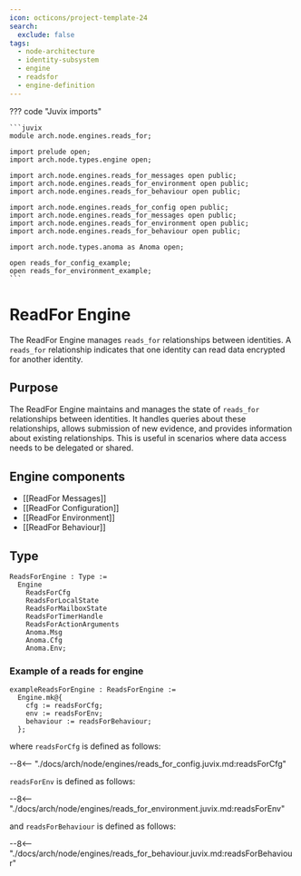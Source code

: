 ```yaml
---
icon: octicons/project-template-24
search:
  exclude: false
tags:
  - node-architecture
  - identity-subsystem
  - engine
  - readsfor
  - engine-definition
---
```


??? code "Juvix imports"

    ```juvix
    module arch.node.engines.reads_for;

    import prelude open;
    import arch.node.types.engine open;

    import arch.node.engines.reads_for_messages open public;
    import arch.node.engines.reads_for_environment open public;
    import arch.node.engines.reads_for_behaviour open public;

    import arch.node.engines.reads_for_config open public;
    import arch.node.engines.reads_for_messages open public;
    import arch.node.engines.reads_for_environment open public;
    import arch.node.engines.reads_for_behaviour open public;

    import arch.node.types.anoma as Anoma open;

    open reads_for_config_example;
    open reads_for_environment_example;
    ```

# ReadFor Engine

The ReadFor Engine manages `reads_for` relationships between identities. A
`reads_for` relationship indicates that one identity can read data encrypted
for another identity.

## Purpose

The ReadFor Engine maintains and manages the state of `reads_for`
relationships between identities. It handles queries about these relationships,
allows submission of new evidence, and provides information about existing
relationships. This is useful in scenarios where data access needs to be
delegated or shared.

## Engine components

- [[ReadFor Messages]]
- [[ReadFor Configuration]]
- [[ReadFor Environment]]
- [[ReadFor Behaviour]]

## Type

<!-- --8<-- [start:ReadsForEngine] -->
```juvix
ReadsForEngine : Type :=
  Engine
    ReadsForCfg
    ReadsForLocalState
    ReadsForMailboxState
    ReadsForTimerHandle
    ReadsForActionArguments
    Anoma.Msg
    Anoma.Cfg
    Anoma.Env;
```
<!-- --8<-- [end:ReadsForEngine] -->

### Example of a reads for engine

<!-- --8<-- [start:exampleReadsForEngine] -->
```juvix
exampleReadsForEngine : ReadsForEngine :=
  Engine.mk@{
    cfg := readsForCfg;
    env := readsForEnv;
    behaviour := readsForBehaviour;
  };
```
<!-- --8<-- [end:exampleReadsForEngine] -->

where `readsForCfg` is defined as follows:

--8<-- "./docs/arch/node/engines/reads_for_config.juvix.md:readsForCfg"

`readsForEnv` is defined as follows:

--8<-- "./docs/arch/node/engines/reads_for_environment.juvix.md:readsForEnv"

and `readsForBehaviour` is defined as follows:

--8<-- "./docs/arch/node/engines/reads_for_behaviour.juvix.md:readsForBehaviour"
